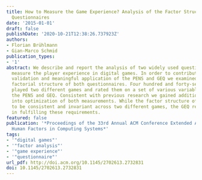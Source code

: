 ```yaml
---
title: How to Measure the Game Experience? Analysis of the Factor Structure of Two
  Questionnaires
date: '2015-01-01'
draft: false
publishDate: '2020-10-21T12:38:26.737923Z'
authors:
- Florian Brühlmann
- Gian-Marco Schmid
publication_types:
- '1'
abstract: We describe and report the analysis of two widely used questionnaires to
  measure the player experience in digital games. In order to contribute to the further
  validation and meaningful application of the PENS and GEQ we examined the underlying
  factorial structure of both questionnaires. Four hundred and forty-seven participants
  played two different games and rated them on a set of various variables including
  the PENS and GEQ. Consistent with previous research we gained additional insight
  into optimization of both measurements. While the factor structure of the PENS appears
  to be consistent and invariant across two different games, the GEQ reveals weaknesses
  in fulfilling these requirements.
featured: false
publication: '*Proceedings of the 33rd Annual ACM Conference Extended Abstracts on
  Human Factors in Computing Systems*'
tags:
- '"digital games"'
- '"factor analysis"'
- '"game experience"'
- '"questionnaire"'
url_pdf: http://doi.acm.org/10.1145/2702613.2732831
doi: 10.1145/2702613.2732831
---
```


